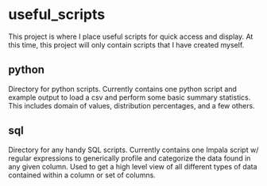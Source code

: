 # useful_scripts
This project is where I place useful scripts for quick access and display.  At this time, this project will only contain scripts that I have created myself.

## python
Directory for python scripts.  Currently contains one python script and example output to load a csv and perform some basic summary statistics.  This includes domain of values, distribution percentages, and a few others.

## sql
Directory for any handy SQL scripts.  Currently contains one Impala script w/ regular expressions to generically profile and categorize the data found in any given column.  Used to get a high level view of all different types of data contained within a column or set of columns.
